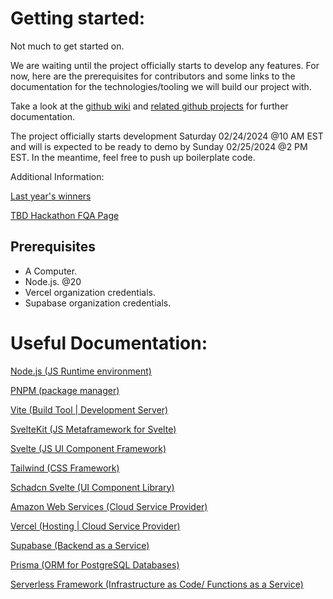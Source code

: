 # Getting started:
Not much to get started on.

We are waiting until the project officially starts to develop any features. For now, here are the prerequisites for contributors and some links to the documentation for the technologies/tooling we will build our project with.

Take a look at the [github wiki](https://github.com/SonnyFishback/tbd-hackathon-2024/wiki) and [related github projects](https://github.com/SonnyFishback/tbd-hackathon-2024/projects?query=is%3Aopen) for further documentation.

The project officially starts development Saturday 02/24/2024 @10 AM EST and will is expected to be ready to demo by Sunday 02/25/2024 @2 PM EST. In the meantime, feel free to push up boilerplate code.

Additional Information:

[Last year's winners](https://www.tampadevs.com/blog/2022/20221016-tadhacks-tampa-winners/)

[TBD Hackathon FQA Page](https://www.tampadevs.com/blog/2022/20221014-tadhacks-faq/)


## Prerequisites

- A Computer.
- Node.js. @20
- Vercel organization credentials.
- Supabase organization credentials.

# Useful Documentation:

[Node.js (JS Runtime environment)](https://nodejs.org/docs/latest/api/)

[PNPM (package manager)](https://pnpm.io/motivation)

[Vite (Build Tool | Development Server)](https://vitejs.dev/guide/why)

[SvelteKit (JS Metaframework for Svelte)](https://kit.svelte.dev/docs/introduction)

[Svelte (JS UI Component Framework)](https://svelte.dev/docs/introduction)

[Tailwind (CSS Framework)](https://tailwindcss.com/docs/installation)

[Schadcn Svelte (UI Component Library)](https://www.shadcn-svelte.com/docs)

[Amazon Web Services (Cloud Service Provider)](https://aws.amazon.com/developer/language/javascript/)

[Vercel (Hosting | Cloud Service Provider)](https://vercel.com/docs)

[Supabase (Backend as a Service)](https://supabase.com/docs)

[Prisma (ORM for PostgreSQL Databases)](https://www.prisma.io/docs)

[Serverless Framework (Infrastructure as Code/ Functions as a Service)](https://www.serverless.com/framework/docs)

